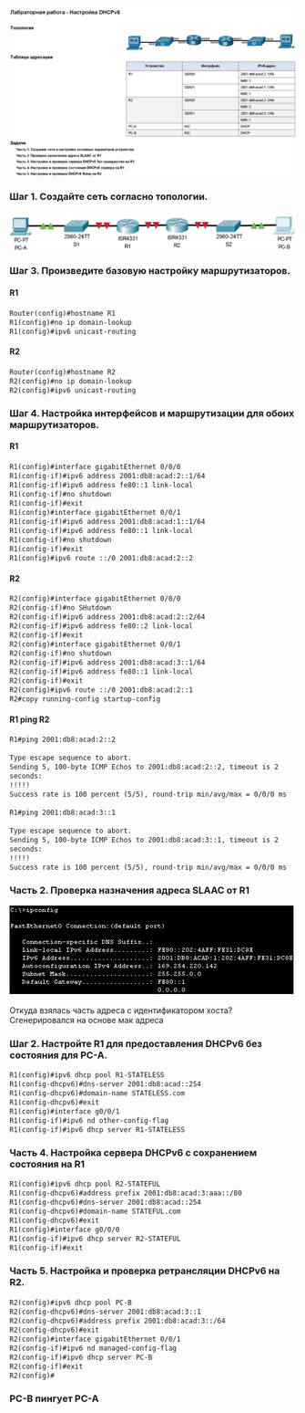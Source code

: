 ![](https://github.com/Adminkzn/Otus-Network-Engineer/blob/main/img/lab%208-5.jpg?raw=true)

### Шаг 1. Создайте сеть согласно топологии.

![](https://github.com/Adminkzn/Otus-Network-Engineer/blob/main/img/lab%208-6.jpg?raw=true)

### Шаг 3. Произведите базовую настройку маршрутизаторов.

#### R1
    Router(config)#hostname R1
    R1(config)#no ip domain-lookup 
    R1(config)#ipv6 unicast-routing 
#### R2
    Router(config)#hostname R2
    R2(config)#no ip domain-lookup 
    R2(config)#ipv6 unicast-routing

### Шаг 4. Настройка интерфейсов и маршрутизации для обоих маршрутизаторов.

#### R1

    R1(config)#interface gigabitEthernet 0/0/0
    R1(config-if)#ipv6 address 2001:db8:acad:2::1/64
    R1(config-if)#ipv6 address fe80::1 link-local 
	R1(config-if)#no shutdown
    R1(config-if)#exit 
    R1(config)#interface gigabitEthernet 0/0/1
    R1(config-if)#ipv6 address 2001:db8:acad:1::1/64
    R1(config-if)#ipv6 address fe80::1 link-local 
	R1(config-if)#no shutdown
    R1(config-if)#exit 
    R1(config)#ipv6 route ::/0 2001:db8:acad:2::2

#### R2

    R2(config)#interface gigabitEthernet 0/0/0
    R2(config-if)#no SHutdown 
    R2(config-if)#ipv6 address 2001:db8:acad:2::2/64
    R2(config-if)#ipv6 address fe80::2 link-local 
    R2(config-if)#exit 
    R2(config)#interface gigabitEthernet 0/0/1
    R2(config-if)#no shutdown 
    R2(config-if)#ipv6 address 2001:db8:acad:3::1/64
    R2(config-if)#ipv6 address fe80::1 link-local 
    R2(config-if)#exit 
    R2(config)#ipv6 route ::/0 2001:db8:acad:2::1
    R2#copy running-config startup-config 
    
#### R1 ping R2
    	
    R1#ping 2001:db8:acad:2::2
    
    Type escape sequence to abort.
    Sending 5, 100-byte ICMP Echos to 2001:db8:acad:2::2, timeout is 2 seconds:
    !!!!!
    Success rate is 100 percent (5/5), round-trip min/avg/max = 0/0/0 ms
    
    R1#ping 2001:db8:acad:3::1
    
    Type escape sequence to abort.
    Sending 5, 100-byte ICMP Echos to 2001:db8:acad:3::1, timeout is 2 seconds:
    !!!!!
    Success rate is 100 percent (5/5), round-trip min/avg/max = 0/0/0 ms
	

### Часть 2. Проверка назначения адреса SLAAC от R1

![](https://github.com/Adminkzn/Otus-Network-Engineer/blob/main/img/lab%208-7.jpg?raw=true)

Откуда взялась часть адреса с идентификатором хоста?
Сгенерировался на основе мак адреса 

### Шаг 2. Настройте R1 для предоставления DHCPv6 без состояния для PC-A.

    R1(config)#ipv6 dhcp pool R1-STATELESS
    R1(config-dhcpv6)#dns-server 2001:db8:acad::254
    R1(config-dhcpv6)#domain-name STATELESS.com
    R1(config-dhcpv6)#exit
    R1(config)#interface g0/0/1
    R1(config-if)#ipv6 nd other-config-flag 
    R1(config-if)#ipv6 dhcp server R1-STATELESS

### Часть 4. Настройка сервера DHCPv6 с сохранением состояния на R1

    R1(config)#ipv6 dhcp pool R2-STATEFUL
    R1(config-dhcpv6)#address prefix 2001:db8:acad:3:aaa::/80
    R1(config-dhcpv6)#dns-server 2001:db8:acad::254
    R1(config-dhcpv6)#domain-name STATEFUL.com
    R1(config-dhcpv6)#exit 
    R1(config)#interface g0/0/0
    R1(config-if)#ipv6 dhcp server R2-STATEFUL
    R1(config-if)#exit 
	
### Часть 5. Настройка и проверка ретрансляции DHCPv6 на R2.

    R2(config)#ipv6 dhcp pool PC-B
    R2(config-dhcpv6)#dns-server 2001:db8:acad:3::1
	R2(config-dhcpv6)#address prefix 2001:db8:acad:3::/64
    R2(config-dhcpv6)#exit 
    R2(config)#interface gigabitEthernet 0/0/1
    R2(config-if)#ipv6 nd managed-config-flag 
    R2(config-if)#ipv6 dhcp server PC-B
    R2(config-if)#exit
    R2(config)#
	

### PC-B пингует PC-A












